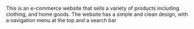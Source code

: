 This is an e-commerce website that sells a variety of products including clothing, and home goods. 
The website has a simple and clean design, with a navigation menu at the top and a search bar


